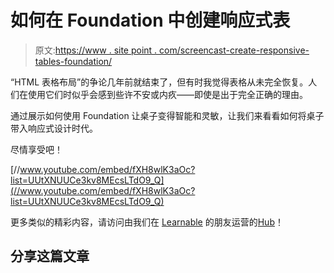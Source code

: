 # 如何在 Foundation 中创建响应式表

> 原文:[https://www . site point . com/screencast-create-responsive-tables-foundation/](https://www.sitepoint.com/screencast-create-responsive-tables-foundation/)

“HTML 表格布局”的争论几年前就结束了，但有时我觉得表格从未完全恢复。人们在使用它们时似乎会感到些许不安或内疚——即使是出于完全正确的理由。

通过展示如何使用 Foundation 让桌子变得智能和灵敏，让我们来看看如何将桌子带入响应式设计时代。

尽情享受吧！

[//www.youtube.com/embed/fXH8wlK3aOc?list=UUtXNUUCe3kv8MEcsLTdO9_Q](//www.youtube.com/embed/fXH8wlK3aOc?list=UUtXNUUCe3kv8MEcsLTdO9_Q)

更多类似的精彩内容，请访问由我们在 [Learnable](https://learnable.com/) 的朋友运营的[Hub](https://learnable.com/hub)！

## 分享这篇文章